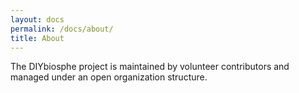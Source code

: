 ```yaml
---
layout: docs
permalink: /docs/about/
title: About
---
```


The DIYbiosphe project is maintained by volunteer contributors and managed under an open organization structure. 
